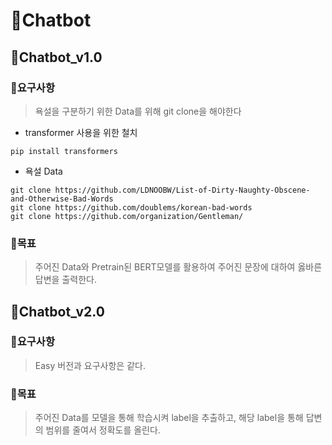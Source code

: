 # 📙Chatbot

## 📘Chatbot_v1.0

### 📗요구사항
>욕설을 구분하기 위한 Data를 위해 git clone을 해야한다

- transformer 사용을 위한 철치
```
pip install transformers
```
- 욕설 Data
```
git clone https://github.com/LDNOOBW/List-of-Dirty-Naughty-Obscene-and-Otherwise-Bad-Words
git clone https://github.com/doublems/korean-bad-words	
git clone https://github.com/organization/Gentleman/
```

### 📗목표
> 주어진 Data와 Pretrain된 BERT모델를 활용하여 주어진 문장에 대하여 옳바른 답변을 출력한다.

## 📘Chatbot_v2.0

### 📗요구사항
>Easy 버전과 요구사항은 같다.

### 📗목표
> 주어진 Data를 모델을 통해 학습시켜 label을 추출하고, 해당 label을 통해 답변의 범위를 줄여서 정확도를 올린다.
